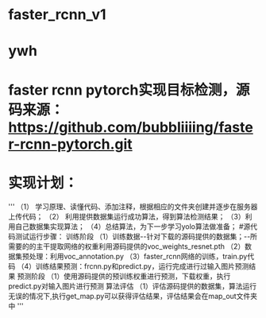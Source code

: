 #   faster_rcnn_v1
#   ywh
#   faster rcnn pytorch实现目标检测，源码来源：https://github.com/bubbliiiing/faster-rcnn-pytorch.git
#   实现计划：
'''
（1） 学习原理、读懂代码、添加注释，根据相应的文件夹创建并逐步在服务器上传代码；
（2） 利用提供数据集运行成功算法，得到算法检测结果；
（3）利用自己数据集实现算法；
（4）总结算法，为下一步学习yolo算法做准备；
#源代码测试运行步骤：
训练阶段
（1）训练数据--针对下载的源码提供的数据集；--所需要的的主干提取网络的权重利用源码提供的voc_weights_resnet.pth
（2）数据集预处理：利用voc_annotation.py
（3）faster_rcnn网络的训练，train.py代码
（4）训练结果预测：frcnn.py和predict.py，运行完成进行过输入图片预测结果
预测阶段
（1）使用源码提供的预训练权重进行预测，下载权重，执行predict.py对输入图片进行预测
算法评估
（1）评估源码提供的数据集，算法运行无误的情况下,执行get_map.py可以获得评估结果，评估结果会在map_out文件夹中
'''

